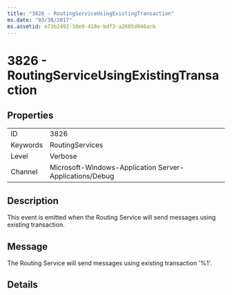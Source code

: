 ```yaml
---
title: "3826 - RoutingServiceUsingExistingTransaction"
ms.date: "03/30/2017"
ms.assetid: e73b2492-10e9-418e-bdf3-a2605d046acb
---
```

# 3826 - RoutingServiceUsingExistingTransaction
## Properties  
  
|||  
|-|-|  
|ID|3826|  
|Keywords|RoutingServices|  
|Level|Verbose|  
|Channel|Microsoft-Windows-Application Server-Applications/Debug|  
  
## Description  
 This event is emitted when the Routing Service will send messages using existing transaction.  
  
## Message  
 The Routing Service will send messages using existing transaction '%1'.  
  
## Details

